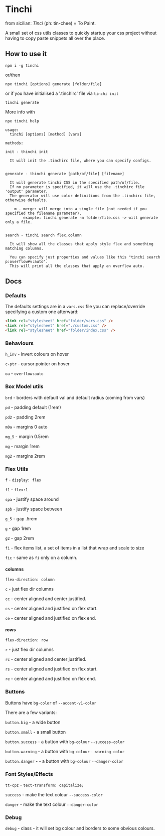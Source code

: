 # Tinchi

from sicilian: _Tìnci_ (ph: tin-chee) = To Paint.

A small set of css utils classes to quickly startup your css project without having to copy paste snippets all over the place.
## How to use it
```
npm i -g tinchi
```

or/then

```
npx tinchi [options] generate [folder/file]
```

or if you have initialised a '.tinchirc' file via `tinchi init`
```
tinchi generate
```

More info with
```
npx tinchi help
```
```
usage:
  tinchi [options] [method] [vars]

methods:

init - thinchi init
  
  It will init the .tinchirc file, where you can specify configs.


generate - thinchi generate [path/of/file] [filename]
    
  It will generate tinchi CSS in the specified path/of/file.
  If no parameter is specified, it will use the .tinchirc file 'output' parameter.
  The generator will use color definitions from the .tinchirc file, otherwise defaults.

    m - merge: will merge into a single file (not needed if you specified the filename parameter).
        example: tinchi generate -m folder/file.css -> will generate only a file.
        

search - tinchi search flex,column

  It will show all the classes that apply style flex and something matching columns.
  
  You can specify just properties and values like this "tinchi search p:overflow#v:auto".
  This will print all the classes that apply an overflow auto.
```
## Docs
### Defaults

The defaults settings are in a `vars.css` file you can replace/override specifying a custom one afterward:

```html
<link rel="stylesheet" href="folder/vars.css" />
<link rel="stylesheet" href="./custom.css" />
<link rel="stylesheet" href="folder/index.css" />
```
### Behaviours
`h_inv` - invert colours on hover

`c-ptr` - cursor pointer on hover

`oa` - `overflow:auto`

### Box Model utils
`brd` - borders with default val and default radius (coming from vars)

`pd` - padding default (1rem)

`pd2` - padding 2rem

`m0a` - margins 0 auto

`mg_5` - margin 0.5rem

`mg` - margin 1rem

`mg2` - margins 2rem

### Flex Utils

`f` - `display: flex`

`f1` - `flex:1`

`spa` - justify space around

`spb` - justify space between

`g_5` - gap .5rem

`g` - gap 1rem

`g2` - gap 2rem

`fi` - flex items list, a set of items in a list that wrap and scale to size

`fic` - same as `fi` only on a column.

#### columns
`flex-direction: column`

`c` - just flex dir columns

`cc` - center aligned and center justified.

`cs` - center aligned and justified on flex start.

`ce` - center aligned and justified on flex end.

#### rows
`flex-direction: row`

`r` - just flex dir columns

`rc` - center aligned and center justified.

`rs` - center aligned and justified on flex start.

`re` - center aligned and justified on flex end.

### Buttons
Buttons have `bg-color` of `--accent-v1-color`

There are a few variants:

`button.big` - a wide button

`button.small` - a small button

`button.success` - a button with `bg-colour` `--success-color`

`button.warning` - a button with `bg-colour` `--warning-color`

`button.danger` - - a button with `bg-colour` `--danger-color`



### Font Styles/Effects
`tt-cpz` - `text-transform: capitalize;`

`success` - make the text colour `--success-color`

`danger` - make the text colour `--danger-color`

### Debug

`debug` - class - it will set bg colour and borders to some obvious colours.

